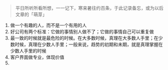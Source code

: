 >  平日所听所看所想，一一记下，寒来暑往约百条，于此记录备忘，或为以后文章的「萌芽」

1. 做一个有趣的人，而不是一个有用的人
2. 好公司有两个标准：它做的事情别人做不了；它做的事情自己可以重复做
3. 最一致的时候就是最危险的时候。在大多数时候，真理在大多数人手里；在少数时候，真理在少数人手里；一般来说，趋势的初期和未期，就是真理掌握在少数人手里的时候
4. 客户界面做专业，体现价值
5. 

